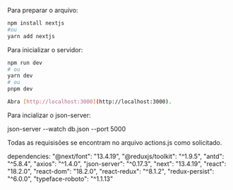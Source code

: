 Para preparar o arquivo:
```bash
npm install nextjs
#ou
yarn add nextjs
```
Para inicializar o servidor:

```bash
npm run dev
# ou
yarn dev
# ou
pnpm dev

Abra [http://localhost:3000](http://localhost:3000).
```
Para incializar o json-server:

json-server --watch db.json --port 5000

Todas as requisisões se encontram no arquivo actions.js como solicitado.

  dependencies: 
    "@next/font": "13.4.19",
    "@reduxjs/toolkit": "^1.9.5",
    "antd": "^5.8.4",
    "axios": "^1.4.0",
    "json-server": "^0.17.3",
    "next": "13.4.19",
    "react": "18.2.0",
    "react-dom": "18.2.0",
    "react-redux": "^8.1.2",
    "redux-persist": "^6.0.0",
    "typeface-roboto": "^1.1.13"
